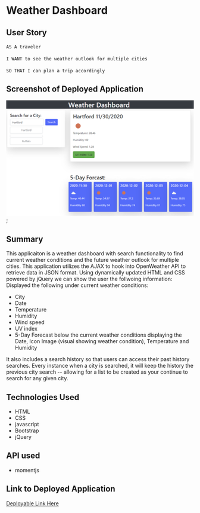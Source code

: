 # Weather Dashboard


## User Story

```
AS A traveler

I WANT to see the weather outlook for multiple cities

SO THAT I can plan a trip accordingly

```

## Screenshot of Deployed Application

<!-- ![Weather Dashboard](https://user-images.githubusercontent.com/68498591/100591691-f6b7c580-32aa-11eb-9646-af3c44b14a1c.PNG) -->

![My Deployed Application](./Assets/Weather-Dashboard.png);


## Summary

This applicaiton is a weather dashboard with search functionality to find current weather conditions and the future weather outlook for multiple cities. This application utilizes the AJAX to hook into OpenWeather API to retrieve data in JSON format. Using dynamically updated HTML and CSS powered by jQuery we can show the user the follwoing information: Displayed the following under current weather conditions:

* City
* Date
* Temperature
* Humidity
* Wind speed
* UV index 
* 5-Day Forecast below the current weather conditions displaying the Date, Icon Image (visual showing weather condition), Temperature and Humidity

It also includes a search history so that users can access their past history searches. Every instance when a city is searched, it will keep the history the previous city search -- allowing for a list to be created as your continue to search for any given city.


## Technologies Used

* HTML 
* CSS 
* javascript
* Bootstrap 
* jQuery


## API used

* momentjs


## Link to Deployed Application

[Deployable Link Here](https://github.com/Drewski419/Weather-Dashboard)
